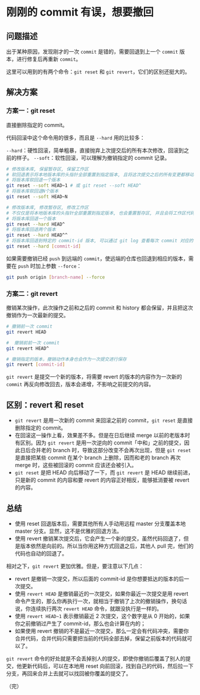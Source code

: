 # 刚刚的 commit 有误，想要撤回

## 问题描述

出于某种原因，发现刚才的一次 `commit` 是错的，需要回退到上一个 `commit` 版本，进行修复后再重新 `commit`。

这里可以用到的有两个命令：`git reset` 和 `git revert`，它们的区别还挺大的。

## 解决方案

### 方案一：git reset

直接删除指定的 commit。

代码回滚中这个命令用的很多，而且是 `--hard` 用的比较多：

`--hard`：硬性回滚，简单粗暴，直接抛弃上次提交后的所有本次修改，回滚到之前的样子。
`--soft`：软性回滚，可以理解为撤销指定的 commit 记录。

```bash
# 修改版本库, 保留暂存区, 保留工作区
# 软回退表示将本地版本库的头指针全部重置到指定版本, 且将这次提交之后的所有变更都移动到暂存区
# 将版本库软回退一个版本
git reset --soft HEAD~1 # 或 git reset --soft HEAD^
# 将版本库软回退N个版本
git reset --soft HEAD~N

# 修改版本库, 修改暂存区, 修改工作区
# 不仅仅是将本地版本库的头指针全部重置到指定版本, 也会重置暂存区, 并且会将工作区代码也回退到这个版本
# 将版本库回退一个版本
git reset --hard HEAD^
# 将版本库回退两个版本
git reset --hard HEAD^^
# 将版本库回退到特定的 commit-id 版本, 可以通过 git log 查看每次 commit 对应的 ID
git reset --hard [commit-id] 
```

如果需要撤销已经 `push` 到远端的 `commit`，使远端的仓库也回退到相应的版本，需要在 `push` 时加上参数 `--force`：

```bash
git push origin [branch-name] --force
```

### 方案二：git revert

撤销某次操作，此次操作之前和之后的 commit 和 history 都会保留，并且把这次撤销作为一次最新的提交。

```bash
# 撤销前一次 commit
git revert HEAD

#  撤销前前一次 commit
git revert HEAD^

# 撤销指定的版本，撤销动作本身也会作为一次提交进行保存
git revert [commit-id]
```

`git revert` 是提交一个新的版本，将需要 revert 的版本的内容作为一次新的 `commit` 再反向修改回去，版本会递增，不影响之前提交的内容。

## 区别：revert 和 reset

* `git revert` 是用一次新的 commit 来回滚之前的 commit，`git reset` 是直接删除指定的 commit。
* 在回滚这一操作上看，效果差不多。但是在日后继续 merge 以前的老版本时有区别。因为 `git revert` 是用一次逆向的 commit「中和」之前的提交，因此日后合并老的 branch 时，导致这部分改变不会再次出现，但是 `git reset` 是直接把某些 commit 在某个 branch 上删除，因而和老的 branch 再次 merge 时，这些被回滚的 commit 应该还会被引入。
* `git reset` 是把 HEAD 向后移动了一下，而 `git revert` 是 HEAD 继续前进，只是新的 commit 的内容和要 revert 的内容正好相反，能够抵消要被 revert 的内容。

## 总结

* 使用 reset 回退版本后，需要其他所有人手动用远程 master 分支覆盖本地 master 分支。显然，这不是优雅的回退方法。
* 使用 revert 撤销某次提交后，它会产生一个新的提交，虽然代码回退了，但是版本依然是向前的。所以当你用这种方式回退之后，其他人 pull 完，他们的代码也自动的回退了。

相对之下，`git revert` 更加优雅。但是，要注意以下几点：

* revert 是撤销一次提交，所以后面的 commit-id 是你想要抵达的版本的后一次提交。
* 使用 `revert HEAD` 是撤销最近的一次提交，如果你最近一次提交是用 revert 命令产生的，那么你再执行一次，就相当于撤销了上次的撤销操作，换句话说，你连续执行两次 `revert HEAD` 命令，就跟没执行是一样的。
* 使用 `revert HEAD~1` 表示撤销最近 2 次提交，这个数字是从 0 开始的，如果你之前撤销过产生了 commit-id，那么也会计算在内的；
* 如果使用 revert 撤销的不是最近一次提交，那么一定会有代码冲突，需要你合并代码，合并代码只需要把当前的代码全部去掉，保留之前版本的代码就可以了。

`git revert` 命令的好处就是不会丢掉别人的提交，即使你撤销后覆盖了别人的提交，他更新代码后，可以在本地用 reset 向前回滚，找到自己的代码，然后拉一下分支，再回来合并上去就可以找回被你覆盖的提交了。

（完）
